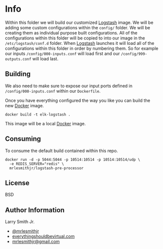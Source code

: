 Info
====

Within this folder we will build our customized [Logstash] image. We will be
adding some custom configurations within the `config/` folder. We will be
creating them as individual purpose built configurations. All of the configurations
within this folder will be copied to into our image in the `/etc/logstash/conf.d`
folder. When [Logstash] launches it will load all of the configurations within
this folder in order by numbering them. So for example our inputs `/config/000-inputs.conf`
will load first and our `/config/999-outputs.conf` will load last.

Building
--------
We also need to make sure to expose our input ports defined in `/config/000-inputs.conf`
within our `Dockerfile`.

Once you have everything configured the way you like you can build the new
[Docker] image.
```
docker build -t elk-logstash .
```

This image will be a local [Docker] image.

Consuming
---------
To consume the default build contained within this repo.
```
docker run -d -p 5044:5044 -p 10514:10514 -p 10514:10514/udp \
  -e REDIS_SERVER="redis" \
  mrlesmithjr/logstash-pre-processor
```

License
-------

BSD

Author Information
------------------

Larry Smith Jr.
- [@mrlesmithjr]
- [everythingshouldbevirtual.com]
- [mrlesmithjr@gmail.com]


[Ansible]: <https://www.ansible.com/>
[Docker]: <https://www.docker.com>
[ELK Stack]: <https://www.elastic.co/products>
[Logstash]: <https://www.elastic.co/products/logstash>
[@mrlesmithjr]: <https://twitter.com/mrlesmithjr>
[everythingshouldbevirtual.com]: <http://everythingshouldbevirtual.com>
[mrlesmithjr@gmail.com]: <mailto:mrlesmithjr@gmail.com>
